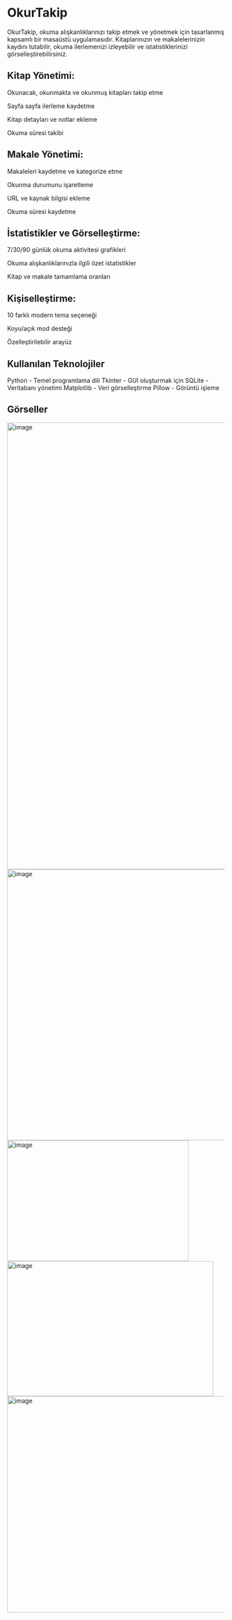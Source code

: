 # OkurTakip

OkurTakip, okuma alışkanlıklarınızı takip etmek ve yönetmek için tasarlanmış kapsamlı bir masaüstü uygulamasıdır. Kitaplarınızın ve makalelerinizin kaydını tutabilir, okuma ilerlemenizi izleyebilir ve istatistiklerinizi görselleştirebilirsiniz.

## Kitap Yönetimi:

Okunacak, okunmakta ve okunmuş kitapları takip etme

Sayfa sayfa ilerleme kaydetme

Kitap detayları ve notlar ekleme

Okuma süresi takibi

## Makale Yönetimi:

Makaleleri kaydetme ve kategorize etme

Okunma durumunu işaretleme

URL ve kaynak bilgisi ekleme

Okuma süresi kaydetme

## İstatistikler ve Görselleştirme:

7/30/90 günlük okuma aktivitesi grafikleri

Okuma alışkanlıklarınızla ilgili özet istatistikler

Kitap ve makale tamamlama oranları

## Kişiselleştirme:

10 farklı modern tema seçeneği

Koyu/açık mod desteği

Özelleştirilebilir arayüz

## Kullanılan Teknolojiler 

Python - Temel programlama dili
Tkinter - GUI oluşturmak için
SQLite - Veritabanı yönetimi
Matplotlib - Veri görselleştirme
Pillow - Görüntü işleme

## Görseller 
<img width="1920" height="1032" alt="image" src="https://github.com/user-attachments/assets/5337c074-80be-4078-bd41-ebbfd7c59798" />
<img width="1917" height="626" alt="image" src="https://github.com/user-attachments/assets/f1a38778-4d27-4edc-a4a2-582df29eda37" />
<img width="420" height="279" alt="image" src="https://github.com/user-attachments/assets/7273927f-6f30-4e5f-9089-c77821840f4a" />
<img width="477" height="312" alt="image" src="https://github.com/user-attachments/assets/b75a52d6-45ac-4469-94b7-4e4eaaccd980" />
<img width="722" height="500" alt="image" src="https://github.com/user-attachments/assets/a2e80f6a-0796-4648-9399-a32f198aae4b" />
